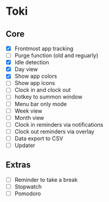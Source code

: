 # Toki

## Core

- [x] Frontmost app tracking
- [ ] Purge function (old and reguarly)
- [x] Idle detection
- [x] Day view
- [x] Show app colors
- [ ] Show app icons
- [ ] Clock in and clock out
- [ ] hotkey to summon window
- [ ] Menu bar only mode
- [ ] Week view
- [ ] Month view
- [ ] Clock in reminders via notifications
- [ ] Clock out reminders via overlay
- [ ] Data export to CSV
- [ ] Updater

## Extras

- [ ] Reminder to take a break
- [ ] Stopwatch
- [ ] Pomodoro
